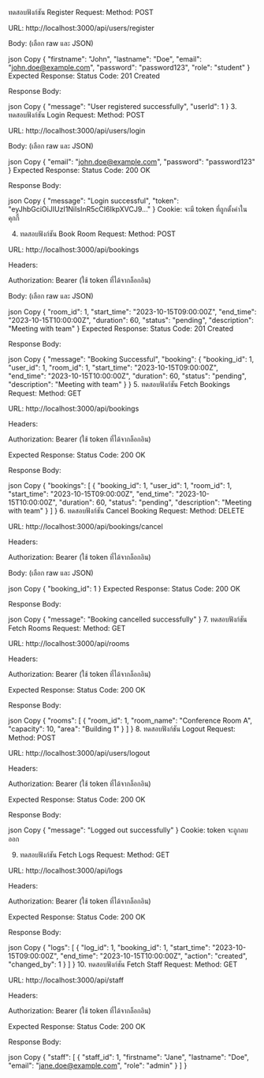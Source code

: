 ทดสอบฟังก์ชัน Register
Request:
Method: POST

URL: http://localhost:3000/api/users/register

Body: (เลือก raw และ JSON)

json
Copy
{
  "firstname": "John",
  "lastname": "Doe",
  "email": "john.doe@example.com",
  "password": "password123",
  "role": "student"
}
Expected Response:
Status Code: 201 Created

Response Body:

json
Copy
{
  "message": "User registered successfully",
  "userId": 1
}
3. ทดสอบฟังก์ชัน Login
Request:
Method: POST

URL: http://localhost:3000/api/users/login

Body: (เลือก raw และ JSON)

json
Copy
{
  "email": "john.doe@example.com",
  "password": "password123"
}
Expected Response:
Status Code: 200 OK

Response Body:

json
Copy
{
  "message": "Login successful",
  "token": "eyJhbGciOiJIUzI1NiIsInR5cCI6IkpXVCJ9..."
}
Cookie: จะมี token ที่ถูกตั้งค่าในคุกกี้

4. ทดสอบฟังก์ชัน Book Room
Request:
Method: POST

URL: http://localhost:3000/api/bookings

Headers:

Authorization: Bearer <token> (ใช้ token ที่ได้จากล็อกอิน)

Body: (เลือก raw และ JSON)

json
Copy
{
  "room_id": 1,
  "start_time": "2023-10-15T09:00:00Z",
  "end_time": "2023-10-15T10:00:00Z",
  "duration": 60,
  "status": "pending",
  "description": "Meeting with team"
}
Expected Response:
Status Code: 201 Created

Response Body:

json
Copy
{
  "message": "Booking Successful",
  "booking": {
    "booking_id": 1,
    "user_id": 1,
    "room_id": 1,
    "start_time": "2023-10-15T09:00:00Z",
    "end_time": "2023-10-15T10:00:00Z",
    "duration": 60,
    "status": "pending",
    "description": "Meeting with team"
  }
}
5. ทดสอบฟังก์ชัน Fetch Bookings
Request:
Method: GET

URL: http://localhost:3000/api/bookings

Headers:

Authorization: Bearer <token> (ใช้ token ที่ได้จากล็อกอิน)

Expected Response:
Status Code: 200 OK

Response Body:

json
Copy
{
  "bookings": [
    {
      "booking_id": 1,
      "user_id": 1,
      "room_id": 1,
      "start_time": "2023-10-15T09:00:00Z",
      "end_time": "2023-10-15T10:00:00Z",
      "duration": 60,
      "status": "pending",
      "description": "Meeting with team"
    }
  ]
}
6. ทดสอบฟังก์ชัน Cancel Booking
Request:
Method: DELETE

URL: http://localhost:3000/api/bookings/cancel

Headers:

Authorization: Bearer <token> (ใช้ token ที่ได้จากล็อกอิน)

Body: (เลือก raw และ JSON)

json
Copy
{
  "booking_id": 1
}
Expected Response:
Status Code: 200 OK

Response Body:

json
Copy
{
  "message": "Booking cancelled successfully"
}
7. ทดสอบฟังก์ชัน Fetch Rooms
Request:
Method: GET

URL: http://localhost:3000/api/rooms

Headers:

Authorization: Bearer <token> (ใช้ token ที่ได้จากล็อกอิน)

Expected Response:
Status Code: 200 OK

Response Body:

json
Copy
{
  "rooms": [
    {
      "room_id": 1,
      "room_name": "Conference Room A",
      "capacity": 10,
      "area": "Building 1"
    }
  ]
}
8. ทดสอบฟังก์ชัน Logout
Request:
Method: POST

URL: http://localhost:3000/api/users/logout

Headers:

Authorization: Bearer <token> (ใช้ token ที่ได้จากล็อกอิน)

Expected Response:
Status Code: 200 OK

Response Body:

json
Copy
{
  "message": "Logged out successfully"
}
Cookie: token จะถูกลบออก

9. ทดสอบฟังก์ชัน Fetch Logs
Request:
Method: GET

URL: http://localhost:3000/api/logs

Headers:

Authorization: Bearer <token> (ใช้ token ที่ได้จากล็อกอิน)

Expected Response:
Status Code: 200 OK

Response Body:

json
Copy
{
  "logs": [
    {
      "log_id": 1,
      "booking_id": 1,
      "start_time": "2023-10-15T09:00:00Z",
      "end_time": "2023-10-15T10:00:00Z",
      "action": "created",
      "changed_by": 1
    }
  ]
}
10. ทดสอบฟังก์ชัน Fetch Staff
Request:
Method: GET

URL: http://localhost:3000/api/staff

Headers:

Authorization: Bearer <token> (ใช้ token ที่ได้จากล็อกอิน)

Expected Response:
Status Code: 200 OK

Response Body:

json
Copy
{
  "staff": [
    {
      "staff_id": 1,
      "firstname": "Jane",
      "lastname": "Doe",
      "email": "jane.doe@example.com",
      "role": "admin"
    }
  ]
}
